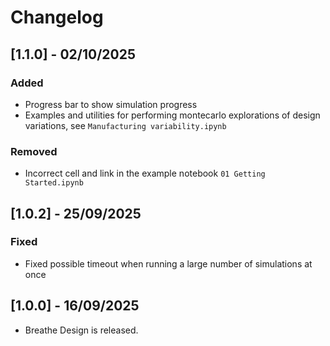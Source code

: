 # Changelog

## [1.1.0] - 02/10/2025

### Added

- Progress bar to show simulation progress
- Examples and utilities for performing montecarlo explorations of design variations, see `Manufacturing variability.ipynb`

### Removed

- Incorrect cell and link in the example notebook `01 Getting Started.ipynb`

## [1.0.2] - 25/09/2025

### Fixed

- Fixed possible timeout when running a large number of simulations at once


## [1.0.0] - 16/09/2025

- Breathe Design is released.

